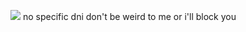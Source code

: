 ![](https://64.media.tumblr.com/bfd8bc4d691fd1003614bf7d79673c01/9251f2c2e4e0dc97-88/s250x400/e4a241e58f87ca9862445c10cbdf4d6357dca468.gifv) no specific dni don't be weird to me or i'll block you
